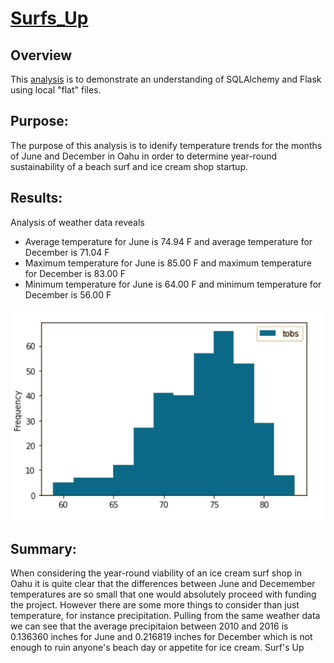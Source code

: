 # [Surfs_Up](./SurfsUp_Challenge.ipynb)


## Overview

This [analysis](./SurfsUp_Challenge.ipynb) is to demonstrate an understanding of SQLAlchemy and Flask using local "flat" files. 

## Purpose:
The purpose of this analysis is to idenify temperature trends for the months of June and December in Oahu in order to determine year-round sustainability of a beach surf and ice cream shop startup.


## Results:
Analysis of weather data reveals
- Average temperature for June is 74.94 F and average temperature for December is 71.04 F
- Maximum temperature for June is 85.00 F and maximum temperature for December is 83.00 F
- Minimum temperature for June is 64.00 F and minimum temperature for December is 56.00 F

![temperature_frequency.png](./Resources/temperature_frequency.png)




## Summary:

When considering the year-round viability of an ice cream surf shop in Oahu it is quite clear that the differences between June and Decemember temperatures are so small that one would absolutely proceed with funding the project. However there are some more things to consider than just temperature, for instance precipitation.
Pulling from the same weather data we can see that the average precipitaion between 2010 and 2016 is 0.136360 inches for June and 0.216819 inches for December which is not enough to ruin anyone's beach day or appetite for ice cream. Surf's Up



